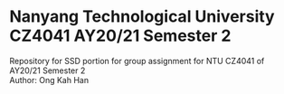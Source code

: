 # Nanyang Technological University CZ4041 AY20/21 Semester 2
Repository for SSD portion for group assignment for NTU CZ4041 of AY20/21 Semester 2 <br/>
Author: Ong Kah Han
